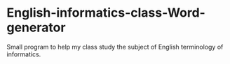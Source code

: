 # English-informatics-class-Word-generator
Small program to help my class study the subject of English terminology of informatics.
